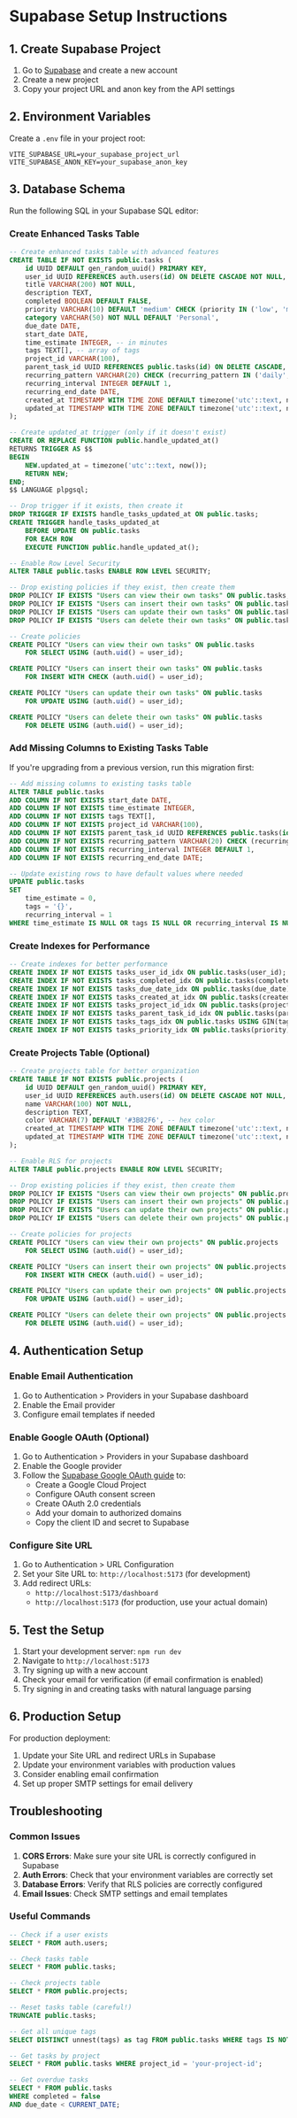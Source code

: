 # Supabase Setup Instructions

## 1. Create Supabase Project

1. Go to [Supabase](https://supabase.com) and create a new account
2. Create a new project
3. Copy your project URL and anon key from the API settings

## 2. Environment Variables

Create a `.env` file in your project root:

```env
VITE_SUPABASE_URL=your_supabase_project_url
VITE_SUPABASE_ANON_KEY=your_supabase_anon_key
```

## 3. Database Schema

Run the following SQL in your Supabase SQL editor:

### Create Enhanced Tasks Table

```sql
-- Create enhanced tasks table with advanced features
CREATE TABLE IF NOT EXISTS public.tasks (
    id UUID DEFAULT gen_random_uuid() PRIMARY KEY,
    user_id UUID REFERENCES auth.users(id) ON DELETE CASCADE NOT NULL,
    title VARCHAR(200) NOT NULL,
    description TEXT,
    completed BOOLEAN DEFAULT FALSE,
    priority VARCHAR(10) DEFAULT 'medium' CHECK (priority IN ('low', 'medium', 'high')),
    category VARCHAR(50) NOT NULL DEFAULT 'Personal',
    due_date DATE,
    start_date DATE,
    time_estimate INTEGER, -- in minutes
    tags TEXT[], -- array of tags
    project_id VARCHAR(100),
    parent_task_id UUID REFERENCES public.tasks(id) ON DELETE CASCADE,
    recurring_pattern VARCHAR(20) CHECK (recurring_pattern IN ('daily', 'weekly', 'monthly', 'yearly')),
    recurring_interval INTEGER DEFAULT 1,
    recurring_end_date DATE,
    created_at TIMESTAMP WITH TIME ZONE DEFAULT timezone('utc'::text, now()) NOT NULL,
    updated_at TIMESTAMP WITH TIME ZONE DEFAULT timezone('utc'::text, now()) NOT NULL
);

-- Create updated_at trigger (only if it doesn't exist)
CREATE OR REPLACE FUNCTION public.handle_updated_at()
RETURNS TRIGGER AS $$
BEGIN
    NEW.updated_at = timezone('utc'::text, now());
    RETURN NEW;
END;
$$ LANGUAGE plpgsql;

-- Drop trigger if it exists, then create it
DROP TRIGGER IF EXISTS handle_tasks_updated_at ON public.tasks;
CREATE TRIGGER handle_tasks_updated_at
    BEFORE UPDATE ON public.tasks
    FOR EACH ROW
    EXECUTE FUNCTION public.handle_updated_at();

-- Enable Row Level Security
ALTER TABLE public.tasks ENABLE ROW LEVEL SECURITY;

-- Drop existing policies if they exist, then create them
DROP POLICY IF EXISTS "Users can view their own tasks" ON public.tasks;
DROP POLICY IF EXISTS "Users can insert their own tasks" ON public.tasks;
DROP POLICY IF EXISTS "Users can update their own tasks" ON public.tasks;
DROP POLICY IF EXISTS "Users can delete their own tasks" ON public.tasks;

-- Create policies
CREATE POLICY "Users can view their own tasks" ON public.tasks
    FOR SELECT USING (auth.uid() = user_id);

CREATE POLICY "Users can insert their own tasks" ON public.tasks
    FOR INSERT WITH CHECK (auth.uid() = user_id);

CREATE POLICY "Users can update their own tasks" ON public.tasks
    FOR UPDATE USING (auth.uid() = user_id);

CREATE POLICY "Users can delete their own tasks" ON public.tasks
    FOR DELETE USING (auth.uid() = user_id);
```

### Add Missing Columns to Existing Tasks Table

If you're upgrading from a previous version, run this migration first:

```sql
-- Add missing columns to existing tasks table
ALTER TABLE public.tasks 
ADD COLUMN IF NOT EXISTS start_date DATE,
ADD COLUMN IF NOT EXISTS time_estimate INTEGER,
ADD COLUMN IF NOT EXISTS tags TEXT[],
ADD COLUMN IF NOT EXISTS project_id VARCHAR(100),
ADD COLUMN IF NOT EXISTS parent_task_id UUID REFERENCES public.tasks(id) ON DELETE CASCADE,
ADD COLUMN IF NOT EXISTS recurring_pattern VARCHAR(20) CHECK (recurring_pattern IN ('daily', 'weekly', 'monthly', 'yearly')),
ADD COLUMN IF NOT EXISTS recurring_interval INTEGER DEFAULT 1,
ADD COLUMN IF NOT EXISTS recurring_end_date DATE;

-- Update existing rows to have default values where needed
UPDATE public.tasks 
SET 
    time_estimate = 0,
    tags = '{}',
    recurring_interval = 1
WHERE time_estimate IS NULL OR tags IS NULL OR recurring_interval IS NULL;
```

### Create Indexes for Performance

```sql
-- Create indexes for better performance
CREATE INDEX IF NOT EXISTS tasks_user_id_idx ON public.tasks(user_id);
CREATE INDEX IF NOT EXISTS tasks_completed_idx ON public.tasks(completed);
CREATE INDEX IF NOT EXISTS tasks_due_date_idx ON public.tasks(due_date);
CREATE INDEX IF NOT EXISTS tasks_created_at_idx ON public.tasks(created_at);
CREATE INDEX IF NOT EXISTS tasks_project_id_idx ON public.tasks(project_id);
CREATE INDEX IF NOT EXISTS tasks_parent_task_id_idx ON public.tasks(parent_task_id);
CREATE INDEX IF NOT EXISTS tasks_tags_idx ON public.tasks USING GIN(tags);
CREATE INDEX IF NOT EXISTS tasks_priority_idx ON public.tasks(priority);
```

### Create Projects Table (Optional)

```sql
-- Create projects table for better organization
CREATE TABLE IF NOT EXISTS public.projects (
    id UUID DEFAULT gen_random_uuid() PRIMARY KEY,
    user_id UUID REFERENCES auth.users(id) ON DELETE CASCADE NOT NULL,
    name VARCHAR(100) NOT NULL,
    description TEXT,
    color VARCHAR(7) DEFAULT '#3B82F6', -- hex color
    created_at TIMESTAMP WITH TIME ZONE DEFAULT timezone('utc'::text, now()) NOT NULL,
    updated_at TIMESTAMP WITH TIME ZONE DEFAULT timezone('utc'::text, now()) NOT NULL
);

-- Enable RLS for projects
ALTER TABLE public.projects ENABLE ROW LEVEL SECURITY;

-- Drop existing policies if they exist, then create them
DROP POLICY IF EXISTS "Users can view their own projects" ON public.projects;
DROP POLICY IF EXISTS "Users can insert their own projects" ON public.projects;
DROP POLICY IF EXISTS "Users can update their own projects" ON public.projects;
DROP POLICY IF EXISTS "Users can delete their own projects" ON public.projects;

-- Create policies for projects
CREATE POLICY "Users can view their own projects" ON public.projects
    FOR SELECT USING (auth.uid() = user_id);

CREATE POLICY "Users can insert their own projects" ON public.projects
    FOR INSERT WITH CHECK (auth.uid() = user_id);

CREATE POLICY "Users can update their own projects" ON public.projects
    FOR UPDATE USING (auth.uid() = user_id);

CREATE POLICY "Users can delete their own projects" ON public.projects
    FOR DELETE USING (auth.uid() = user_id);
```

## 4. Authentication Setup

### Enable Email Authentication

1. Go to Authentication > Providers in your Supabase dashboard
2. Enable the Email provider
3. Configure email templates if needed

### Enable Google OAuth (Optional)

1. Go to Authentication > Providers in your Supabase dashboard
2. Enable the Google provider
3. Follow the [Supabase Google OAuth guide](https://supabase.com/docs/guides/auth/social-login/auth-google) to:
   - Create a Google Cloud Project
   - Configure OAuth consent screen
   - Create OAuth 2.0 credentials
   - Add your domain to authorized domains
   - Copy the client ID and secret to Supabase

### Configure Site URL

1. Go to Authentication > URL Configuration
2. Set your Site URL to: `http://localhost:5173` (for development)
3. Add redirect URLs:
   - `http://localhost:5173/dashboard`
   - `http://localhost:5173` (for production, use your actual domain)

## 5. Test the Setup

1. Start your development server: `npm run dev`
2. Navigate to `http://localhost:5173`
3. Try signing up with a new account
4. Check your email for verification (if email confirmation is enabled)
5. Try signing in and creating tasks with natural language parsing

## 6. Production Setup

For production deployment:

1. Update your Site URL and redirect URLs in Supabase
2. Update your environment variables with production values
3. Consider enabling email confirmation
4. Set up proper SMTP settings for email delivery

## Troubleshooting

### Common Issues

1. **CORS Errors**: Make sure your site URL is correctly configured in Supabase
2. **Auth Errors**: Check that your environment variables are correctly set
3. **Database Errors**: Verify that RLS policies are correctly configured
4. **Email Issues**: Check SMTP settings and email templates

### Useful Commands

```sql
-- Check if a user exists
SELECT * FROM auth.users;

-- Check tasks table
SELECT * FROM public.tasks;

-- Check projects table
SELECT * FROM public.projects;

-- Reset tasks table (careful!)
TRUNCATE public.tasks;

-- Get all unique tags
SELECT DISTINCT unnest(tags) as tag FROM public.tasks WHERE tags IS NOT NULL;

-- Get tasks by project
SELECT * FROM public.tasks WHERE project_id = 'your-project-id';

-- Get overdue tasks
SELECT * FROM public.tasks 
WHERE completed = false 
AND due_date < CURRENT_DATE;
```

